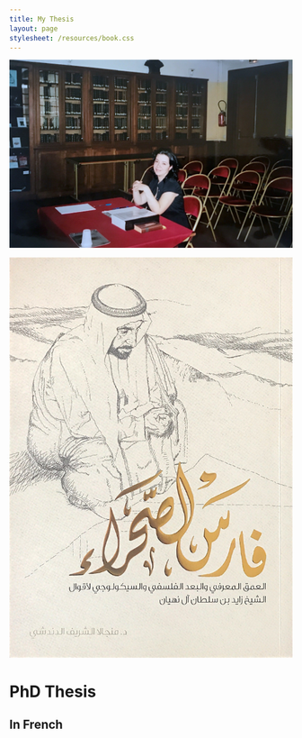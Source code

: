 ```yaml
---
title: My Thesis
layout: page
stylesheet: /resources/book.css
---
```


![](/resources/thesis.jpg)

<div class="book_preview_block">
  <img class="book_cover" src="resources/kotd.jpg" alt="Book Cover">
  <div class="right_half">
    <h1>PhD Thesis</h1>
    <h2>In French</h2>
  </div>
</div>
